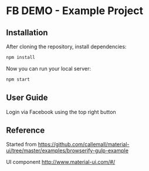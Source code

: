 # FB DEMO - Example Project

## Installation

After cloning the repository, install dependencies:
```sh
npm install
```

Now you can run your local server:
```sh
npm start
```

## User Guide

Login via Facebook using the top right button


## Reference

Started from
https://github.com/callemall/material-ui/tree/master/examples/browserify-gulp-example

UI component
http://www.material-ui.com/#/


